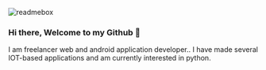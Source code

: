 ![readmebox](https://github.com/hamtz/hamtz/assets/46095267/00aa6150-d9d8-46db-83dd-2e88a10e7840)

### Hi there, Welcome to my Github 👋
I am freelancer web and android application developer.. I have made several IOT-based applications and am currently interested in python.


<!--
**hamtz/hamtz** is a ✨ _special_ ✨ repository because its `README.md` (this file) appears on your GitHub profile.
Find me and let's talk to me at :

Here are some ideas to get you started:

- 🔭 I’m currently working on ...
- 🌱 I’m currently learning ...
- 👯 I’m looking to collaborate on ...
- 🤔 I’m looking for help with ...
- 💬 Ask me about ...
- 📫 How to reach me: ...
- 😄 Pronouns: ...
- ⚡ Fun fact: ...
-->
